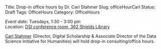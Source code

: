 Title: Drop-in office hours by Dr. Carl Stahmer 
Slug: officeHourCarl
Status: Draft
Tags: OfficeHours
Category: OfficeHours

*Event date:* Tuesdays, 1:30 - 3:00 pm    
*Location:* [DSI conference room, 362 Shields Library]({filename}../../directions.md)      

[Carl Stahmer](http://www.carlstahmer.com/) (Director, Digital Scholarship & Associate Director of the Data Science Initiative for Humanities) will hold drop-in consulting/office hours.
